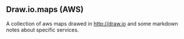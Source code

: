 ## Draw.io.maps (AWS)

A collection of aws maps drawed in http://draw.io and some markdown notes about specific services.
